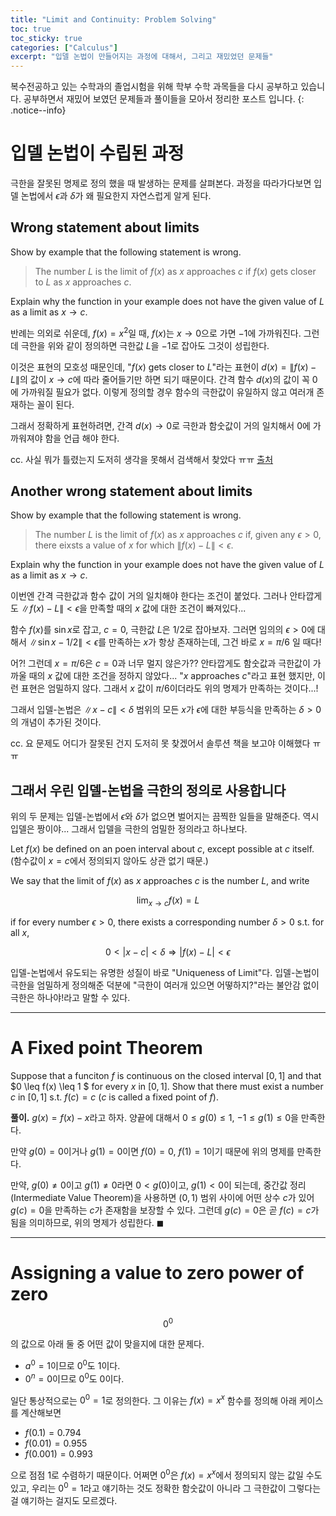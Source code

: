 ```yaml
---
title: "Limit and Continuity: Problem Solving"
toc: true
toc_sticky: true
categories: ["Calculus"]
excerpt: "입델 논법이 만들어지는 과정에 대해서, 그리고 재밌었던 문제들"
---
```


복수전공하고 있는 수학과의 졸업시험을 위해 학부 수학 과목들을 다시 공부하고 있습니다. 공부하면서 재밌어 보였던 문제들과 풀이들을 모아서 정리한 포스트 입니다.
{: .notice--info}

# 입델 논법이 수립된 과정

극한을 잘못된 명제로 정의 했을 때 발생하는 문제를 살펴본다. 과정을 따라가다보면 입델 논법에서 $\epsilon$과 $\delta$가 왜 필요한지 자연스럽게 알게 된다.

## Wrong statement about limits

<div class="notice" markdown="1">
Show by example that the following statement is wrong.

> The number $L$ is the limit of $f(x)$ as $x$ approaches $c$ if $f(x)$ gets closer to $L$ as $x$ approaches $c$.

Explain why the function in your example does not have the given value of $L$ as a limit as $x \rightarrow c$.
</div>

반례는 의외로 쉬운데, $f(x) = x^2$일 때, $f(x)$는 $x \rightarrow 0$으로 가면 $-1$에 가까워진다. 그런데 극한을 위와 같이 정의하면 극한값 $L$을 $-1$로 잡아도 그것이 성립한다.

이것은 표현의 모호성 때문인데, "$f(x)$ gets closer to $L$"라는 표현이 $d(x) = \|f(x) - L\|$의 값이 $x \rightarrow c$에 따라 줄어들기만 하면 되기 때문이다. 간격 함수 $d(x)$의 값이 꼭 0에 가까워질 필요가 없다. 이렇게 정의할 경우 함수의 극한값이 유일하지 않고 여러개 존재하는 꼴이 된다.

그래서 정확하게 표현하려면, 간격 $d(x) \rightarrow 0$로 극한과 함숫값이 거의 일치해서 0에 가까워져야 함을 언급 해야 한다.

cc. 사실 뭐가 틀렸는지 도저히 생각을 못해서 검색해서 찾았다 ㅠㅠ [출처](https://math.stackexchange.com/questions/3435671/wrong-definition-of-limit)

## Another wrong statement about limits

<div class="notice" markdown="1">

Show by example that the following statement is wrong.

> The number $L$ is the limit of $f(x)$ as $x$ approaches $c$ if, given any $\epsilon > 0$, there eixsts a value of $x$ for which $\| f(x) - L \| < \epsilon$.

Explain why the function in your example does not have the given value of $L$ as a limit as $x \rightarrow c$.
</div>

이번엔 간격 극한값과 함수 값이 거의 일치해야 한다는 조건이 붙었다. 그러나 안타깝게도 $\| f(x) - L \| < \epsilon$을 만족할 때의 $x$ 값에 대한 조건이 빠져있다...

함수 $f(x)$를 $\sin x$로 잡고, $c = 0$, 극한값 $L$은 $1/2$로 잡아보자. 그러면 임의의 $\epsilon > 0$에 대해서 $\| \sin x - 1/2 \| < \epsilon$를 만족하는 $x$가 항상 존재하는데, 그건 바로 $x = \pi/6$ 일 때다!

어?! 그런데 $x = \pi/6$은 $c = 0$과 너무 멀지 않은가?? 안타깝게도 함숫값과 극한값이 가까울 때의 $x$ 값에 대한 조건을 정하지 않았다... "$x$ approaches $c$"라고 표현 했지만, 이런 표현은 엄밀하지 않다. 그래서 $x$ 값이 $\pi/6$이더라도 위의 명제가 만족하는 것이다...!

그래서 입델-논법은 $\| x - c \| < \delta$ 범위의 모든 $x$가 $\epsilon$에 대한 부등식을 만족하는 $\delta > 0$의 개념이 추가된 것이다.

cc. 요 문제도 어디가 잘못된 건지 도저히 못 찾겠어서 솔루션 책을 보고야 이해했다 ㅠㅠ

## 그래서 우린 입델-논법을 극한의 정의로 사용합니다

위의 두 문제는 입델-논법에서 $\epsilon$와 $\delta$가 없으면 벌어지는 끔찍한 일들을 말해준다. 역시 입델은 짱이야... 그래서 입델을 극한의 엄밀한 정의라고 하나보다.

<div class="notice" markdown="1">

Let $f(x)$ be defined on an poen interval about $c$, except possible at $c$ itself. (함수값이 $x=c$에서 정의되지 않아도 상관 없기 때문.)

We say that the limit of $f(x)$ as $x$ approaches $c$ is the number $L$, and write

$$
\lim_{x \rightarrow c} f(x) = L
$$

if for every number $\epsilon > 0$, there exists a corresponding number $\delta > 0$ s.t. for all $x$,

$$
0 < | x - c | < \delta \Longrightarrow | f(x) - L | < \epsilon
$$

</div>

입델-논법에서 유도되는 유명한 성질이 바로 "Uniqueness of Limit"다. 입델-논법이 극한을 엄밀하게 정의해준 덕분에 "극한이 여러개 있으면 어떻하지?"라는 불안감 없이 극한은 하나야!라고 말할 수 있다.

<hr/>

# A Fixed point Theorem

<div class="notice" markdown="1">

Suppose that a funciton $f$ is continuous on the closed interval $[0, 1]$ and that $0 \leq f(x) \leq 1 $ for every $x$ in $[0, 1]$. Show that there must exist a number $c$ in $[0, 1]$ s.t. $f(c) = c$ ($c$ is called a fixed point of $f$).

</div>

**풀이.** $g(x) = f(x) - x$라고 하자. 양끝에 대해서 $0 \leq g(0) \leq 1$, $-1 \leq g(1) \leq 0$을 만족한다.

만약 $g(0) = 0$이거나 $g(1) = 0$이면 $f(0) = 0$, $f(1) = 1$이기 때문에 위의 명제를 만족한다.

만약, $g(0) \neq 0$이고 $g(1) \neq 0$라면 $0 <g(0)$이고, $g(1) < 0$이 되는데, 중간값 정리(Intermediate Value Theorem)을 사용하면 $(0, 1)$ 범위 사이에 어떤 상수 $c$가 있어 $g(c) = 0$을 만족하는 $c$가 존재함을 보장할 수 있다. 그런데 $g(c) = 0$은 곧 $f(c) = c$가 됨을 의미하므로, 위의 명제가 성립한다. $\blacksquare$

<hr/>

# Assigning a value to zero power of zero

$$
0^0
$$

의 값으로 아래 둘 중 어떤 값이 맞을지에 대한 문제다.

- $a^0 = 1$이므로 $0^0$도 $1$이다.
- $0^n = 0$이므로 $0^0$도 $0$이다.

일단 통상적으로는 $0^0 = 1$로 정의한다. 그 이유는 $f(x) = x^x$ 함수를 정의해 아래 케이스를 계산해보면

- $f(0.1) = 0.794$
- $f(0.01) = 0.955$
- $f(0.001) = 0.993$

으로 점점 $1$로 수렴하기 때문이다. 어쩌면 $0^0$은 $f(x) = x^x$에서 정의되지 않는 값일 수도 있고, 우리는 $0^0 = 1$라고 얘기하는 것도 정확한 함숫값이 아니라 그 극한값이 그렇다는 걸 얘기하는 걸지도 모르겠다.
